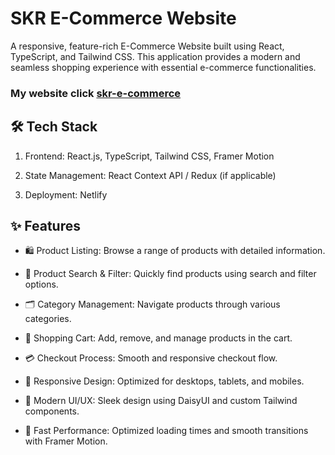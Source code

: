 # SKR E-Commerce Website
A responsive, feature-rich E-Commerce Website built using React, TypeScript, and Tailwind CSS. This application provides a modern and seamless shopping experience with essential e-commerce functionalities.
### My website click <a href="https://skr-e-commerce.netlify.app/" target="_blank"> skr-e-commerce</a>


## 🛠️ Tech Stack

1. Frontend: React.js, TypeScript, Tailwind CSS, Framer Motion

2. State Management: React Context API / Redux (if applicable)

3. Deployment: Netlify

## ✨ Features

- 🛍️ Product Listing: Browse a range of products with detailed information.

- 🔎 Product Search & Filter: Quickly find products using search and filter options.

- 🗂️ Category Management: Navigate products through various categories.

- 🛒 Shopping Cart: Add, remove, and manage products in the cart.

- 💳 Checkout Process: Smooth and responsive checkout flow.

- 📱 Responsive Design: Optimized for desktops, tablets, and mobiles.

- 🎨 Modern UI/UX: Sleek design using DaisyUI and custom Tailwind components.

- 🚀 Fast Performance: Optimized loading times and smooth transitions with Framer Motion.
